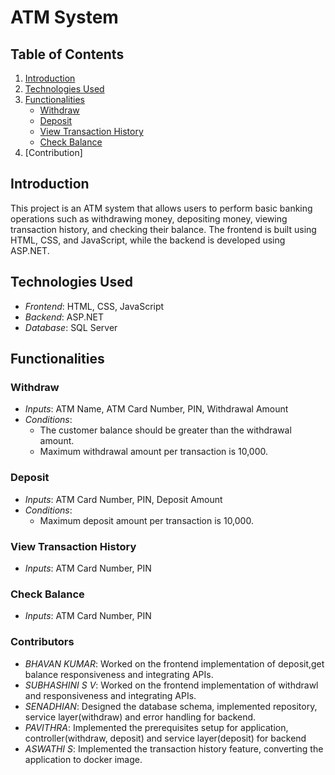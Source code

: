 # ATM System

## Table of Contents

1. [Introduction](#introduction)
2. [Technologies Used](#technologies-used)
3. [Functionalities](#functionalities)
   - [Withdraw](#withdraw)
   - [Deposit](#deposit)
   - [View Transaction History](#view-transaction-history)
   - [Check Balance](#check-balance)
4. [Contribution]

## Introduction

This project is an ATM system that allows users to perform basic banking operations such as withdrawing money, depositing money, viewing transaction history, and checking their balance. The frontend is built using HTML, CSS, and JavaScript, while the backend is developed using ASP.NET.

## Technologies Used

- _Frontend_: HTML, CSS, JavaScript
- _Backend_: ASP.NET
- _Database_: SQL Server

## Functionalities

### Withdraw

- _Inputs_: ATM Name, ATM Card Number, PIN, Withdrawal Amount
- _Conditions_:
  - The customer balance should be greater than the withdrawal amount.
  - Maximum withdrawal amount per transaction is 10,000.

### Deposit

- _Inputs_: ATM Card Number, PIN, Deposit Amount
- _Conditions_:
  - Maximum deposit amount per transaction is 10,000.

### View Transaction History

- _Inputs_: ATM Card Number, PIN

### Check Balance

- _Inputs_: ATM Card Number, PIN

### Contributors

- _BHAVAN KUMAR_: Worked on the frontend implementation of deposit,get balance responsiveness and integrating APIs.
- _SUBHASHINI S V_: Worked on the frontend implementation of withdrawl and responsiveness and integrating APIs.
- _SENADHIAN_: Designed the database schema, implemented repository, service layer(withdraw) and error handling for backend.
- _PAVITHRA_: Implemented the prerequisites setup for application, controller(withdraw, deposit) and service layer(deposit) for backend
- _ASWATHI S_: Implemented the transaction history feature, converting the application to docker image.
